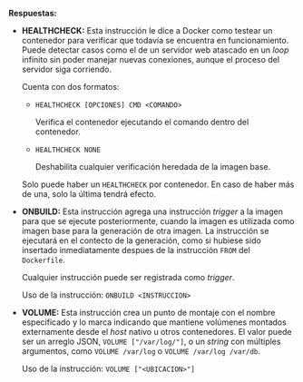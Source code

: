 **Respuestas:**

- **HEALTHCHECK:** Esta instrucción le dice a Docker como testear un contenedor para verificar que todavía se encuentra en funcionamiento. Puede detectar casos como el de un servidor web atascado en un _loop_ infinito sin poder manejar nuevas conexiones, aunque el proceso del servidor siga corriendo.

  Cuenta con dos formatos:

  - `HEALTHCHECK [OPCIONES] CMD <COMANDO>`

    Verifica el contenedor ejecutando el comando dentro del contenedor.
  - `HEALTHCHECK NONE`

    Deshabilita cualquier verificación heredada de la imagen base.

  Solo puede haber un `HEALTHCHECK` por contenedor. En caso de haber más de una, solo la última tendrá efecto.

- **ONBUILD:** Esta instrucción agrega una instrucción _trigger_ a la imagen para que se ejecute posteriormente, cuando la imagen es utilizada como imagen base para la generación de otra imagen. La instrucción se ejecutará en el contecto de la generación, como si hubiese sido insertado inmediatamente despues de la instrucción `FROM` del `Dockerfile`.

  Cualquier instrucción puede ser registrada como _trigger_.

  Uso de la instrucción: `ONBUILD <INSTRUCCION>`

- **VOLUME:** Esta instrucción crea un punto de montaje con el nombre especificado y lo marca indicando que mantiene volúmenes montados externamente desde el _host_ nativo u otros contenedores. El valor puede ser un arreglo JSON, `VOLUME ["/var/log/"]`, o un _string_ con múltiples argumentos, como `VOLUME /var/log` o `VOLUME /var/log /var/db`.

  Uso de la instrucción: `VOLUME ["<UBICACION>"]`
